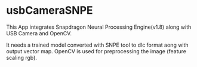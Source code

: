 # usbCameraSNPE

This App integrates Snapdragon Neural Processing Engine(v1.8) along with USB Camera and OpenCV.

It needs a trained model converted with SNPE tool to dlc format aong with output vector map.
OpenCV is used for preprocessing the image (feature scaling rgb).
